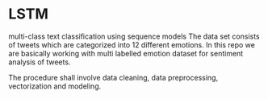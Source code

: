 # LSTM
multi-class text classification using sequence models
The data set consists of tweets which are categorized into 12 different emotions. 
In this repo we are basically working with multi labelled emotion dataset for sentiment analysis of tweets.

The procedure shall involve data cleaning, data preprocessing, vectorization and modeling.

